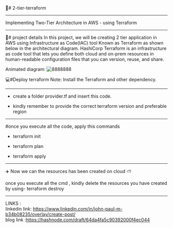 🚀# 2-tier-terraform <br>
*******
<c>Implementing Two-Tier Architecture in AWS -  using Terraform</c>
********
📕# project details 
In this project, we will be creating 2 tier application in AWS using Infrastructure as Code(IAC) tool Known as Terraform as shown below in the architectural diagram. HashiCorp Terraform is an infrastructure as code tool that lets you define both cloud and on-prem resources in human-readable configuration files that you can version, reuse, and share.

Animated diagram:
![8888888](https://github.com/JOHNPAUL548/2-tier-terraform/assets/133748987/ec80eaa6-3f85-473e-8a87-95356a686389)


💻#Deploy terraform
Note: Install the Terraform and other dependency.   <br>
*****
* create a folder provider.tf and insert this code.  <br>

* kindly remember to provide the correct terraform version and preferable region

****** 
#once you execute all the code, apply this commands

* terraform init  <br>

* terraform plan  <br>

* terraform apply  <br>
*******
✈️ Now we can the resources has been created on cloud ⛅

once you execute all the cmd , kindly delete the resources you have created by using-  terraform destroy
*******
LINKS :   <br>
linkedin link: https://www.linkedin.com/in/john-paul-m-b34b08235/overlay/create-post/  <br>
blog link :https://hashnode.com/draft/64da4fa5c90392000f4ec044


